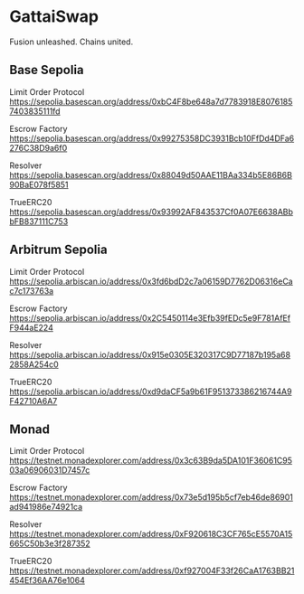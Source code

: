 # GattaiSwap

Fusion unleashed. Chains united.

## Base Sepolia

Limit Order Protocol
https://sepolia.basescan.org/address/0xbC4F8be648a7d7783918E80761857403835111fd

Escrow Factory
https://sepolia.basescan.org/address/0x99275358DC3931Bcb10FfDd4DFa6276C38D9a6f0

Resolver
https://sepolia.basescan.org/address/0x88049d50AAE11BAa334b5E86B6B90BaE078f5851

TrueERC20
https://sepolia.basescan.org/address/0x93992AF843537Cf0A07E6638ABbbFB837111C753

## Arbitrum Sepolia

Limit Order Protocol
https://sepolia.arbiscan.io/address/0x3fd6bdD2c7a06159D7762D06316eCac7c173763a

Escrow Factory
https://sepolia.arbiscan.io/address/0x2C5450114e3Efb39fEDc5e9F781AfEfF944aE224

Resolver
https://sepolia.arbiscan.io/address/0x915e0305E320317C9D77187b195a682858A254c0

TrueERC20
https://sepolia.arbiscan.io/address/0xd9daCF5a9b61F951373386216744A9F42710A6A7

## Monad

Limit Order Protocol
https://testnet.monadexplorer.com/address/0x3c63B9da5DA101F36061C9503a06906031D7457c

Escrow Factory
https://testnet.monadexplorer.com/address/0x73e5d195b5cf7eb46de86901ad941986e74921ca

Resolver
https://testnet.monadexplorer.com/address/0xF920618C3CF765cE5570A15665C50b3e3f287352

TrueERC20
https://testnet.monadexplorer.com/address/0xf927004F33f26CaA1763BB21454Ef36AA76e1064
